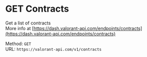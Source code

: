 <!-- This file is automatically generated! Do not edit it directly! See https://github.com/techchrism/valorant-api-docs/blob/trunk/contributing.md for more information. -->

# GET Contracts

Get a list of contracts  
More info at [https://dash.valorant-api.com/endpoints/contracts](https://dash.valorant-api.com/endpoints/contracts)  


Method: `GET`  
URL: `https://valorant-api.com/v1/contracts`  
